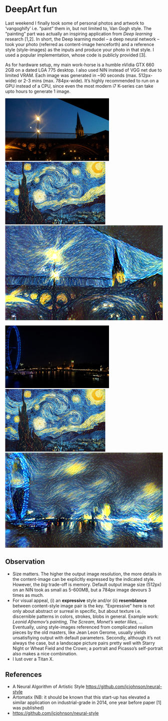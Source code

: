 # DeepArt fun
Last weekend I finally took some of personal photos and artwork to ‘vangoghify’ i.e. “paint” them in, but not limited to, Van Gogh style. The “painting” part was actually an inspiring application from *Deep learning* research [1,2]. In short, the Deep learning model – a deep neural network – took your photo (referred as content-image henceforth) and a reference style (style-images) as the inputs and produce your photo in that style. I used a popular implementation, whose code is publicly provided [3]. 

As for hardware setup, my main work-horse is a humble nVidia GTX 660 2GB on a dated LGA 775 desktop. I also used NIN instead of VGG net due to limited VRAM. Each image was generated in ~90 seconds (max. 512px-wide) or 2-3 mins (max. 784px-wide). It’s highly recommended to run on a GPU instead of a CPU, since even the most modern i7 K-series can take upto hours to generate 1 image. 

<img src="content-imgs/exe_quay.jpg" height="200"> <img src="style-imgs/starry_night.jpg" height="200">
<img src="visually-appealing/exe_quay-starrynight.png" width="655">

<img src="content-imgs/london.jpg" height="200"> <img src="style-imgs/starry_night.jpg" height="200"> 
<img src="visually-appealing/london-starry.png" width="655">

## Observation
* Size matters. The higher the output image resolution, the more details in the content-image can be explicitly expressed by the indicated style. However, the *big* trade-off is memory. Default output image size (512px) on an NIN took as small as 5-600MB, but a 784px image devours 3 times as much. 
* For visual appeal, (i) an **expressive** style and/or (ii) **resemblance** between content-style image pair is the key. “Expressive” here is not only about abstract or surreal in specific, but about texture i.e. discernible patterns in colors, strokes, blobs in general. Example work: *Leonid Afremov’s painting, The Scream, Monet’s water lilies, …* Eventually, using style-images referenced from complicated realism pieces by the old masters, like Jean Leon Gerome, usually  yields unsatisfiying output with default parameters. Secondly, although it’s not always the case, but a landscape picture pairs pretty well with Starry Night or Wheat Field and the Crown; a portrait and Picasso’s self-portrait also makes a nice combination. 
* I lust over a Titan X.

## References
* A Neural Algorithm of Artistic Style https://github.com/jcjohnson/neural-style 
* Artomatix (NB: it should be known that this start-up has elevated a similar application on industrial-grade in 2014, one year before paper [1] was published)
* https://github.com/jcjohnson/neural-style

